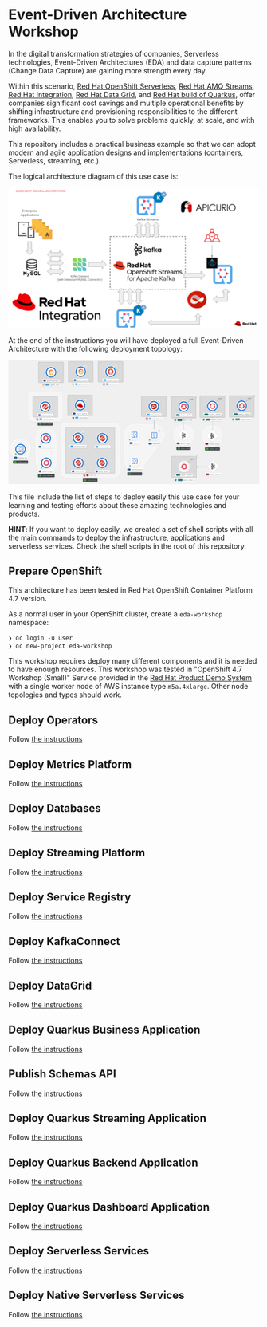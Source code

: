 # Event-Driven Architecture Workshop

In the digital transformation strategies of companies, Serverless technologies, Event-Driven Architectures (EDA)
and data capture patterns (Change Data Capture) are gaining more strength every day.
 
Within this scenario, [Red Hat OpenShift Serverless](https://www.openshift.com/learn/topics/serverless),
[Red Hat AMQ Streams](https://www.redhat.com/en/technologies/jboss-middleware/amq),
[Red Hat Integration](https://www.redhat.com/en/products/integration),
[Red Hat Data Grid](https://www.redhat.com/en/technologies/jboss-middleware/data-grid),
and [Red Hat build of Quarkus](https://access.redhat.com/products/quarkus), offer companies
significant cost savings and multiple operational benefits by shifting infrastructure and
provisioning responsibilities to the different frameworks. This enables you
to solve problems quickly, at scale, and with high availability.

This repository includes a practical business example so that we can adopt modern and agile application
designs and implementations (containers, Serverless, streaming, etc.).

The logical architecture diagram of this use case is:

![Event-Driven Logical Architecture](./img/eda-logical-architecture.png "Event-Driven Logical Architecture")

At the end of the instructions you will have deployed a full Event-Driven Architecture with the
following deployment topology:

![Event-Driven Physical Architecture](./img/eda-physical-architecture.png "Event-Driven Physical Architecture in OpenShift")

This file include the list of steps to deploy easily this use case for your learning and testing efforts
about these amazing technologies and products.

**HINT**: If you want to deploy easily, we created a set of shell scripts with all the main
commands to deploy the infrastructure, applications and serverless services. Check the shell scripts in
the root of this repository.

## Prepare OpenShift

This architecture has been tested in Red Hat OpenShift Container Platform 4.7 version.

As a normal user in your OpenShift cluster, create a ```eda-workshop``` namespace:

```shell
❯ oc login -u user
❯ oc new-project eda-workshop
```

This workshop requires deploy many different components and
it is needed to have enough resources. This workshop was
tested in "OpenShift 4.7 Workshop (Small)" Service provided
in the [Red Hat Product Demo System](https://rhpds.redhat.com/) with a single worker node of AWS instance type `m5a.4xlarge`. Other node topologies and types should work.

## Deploy Operators

Follow [the instructions](./01-operators/README.md)

## Deploy Metrics Platform

Follow [the instructions](./02-metrics/README.md)

## Deploy Databases

Follow [the instructions](./03-databases/README.md)

## Deploy Streaming Platform

Follow [the instructions](./04-kafka/README.md)

## Deploy Service Registry

Follow [the instructions](./05-service-registry/README.md)

## Deploy KafkaConnect

Follow [the instructions](./06-kafka-connect/README.md)

## Deploy DataGrid

Follow [the instructions](./07-datagrid/README.md)

## Deploy Quarkus Business Application

Follow [the instructions](./08-quarkus-business-app/README.md)

## Publish Schemas API

Follow [the instructions](./09-event-schemas-api/README.md)

## Deploy Quarkus Streaming Application

Follow [the instructions](./10-quarkus-streaming/README.md)

## Deploy Quarkus Backend Application

Follow [the instructions](./11-quarkus-backend/README.md)

## Deploy Quarkus Dashboard Application

Follow [the instructions](./12-quarkus-dashboard/README.md)

## Deploy Serverless Services

Follow [the instructions](./14-serverless/README.md)

## Deploy Native Serverless Services

Follow [the instructions](./15-native-services/README.md)
